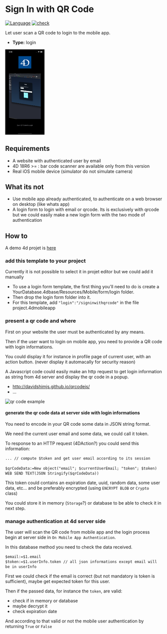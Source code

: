 # Sign In with QR Code

[![Language][swift-shield]][swift-url]
[![check][check-shield]][check-url]

Let user scan a QR code to login to the mobile app.

* **Type:** login

<img src="Screenshot.png" width="25%" height="25%"/>

## Requirements

* A website with authenticated user by email
* 4D 18R6 >= : bar code scanner are available only from this version
* Real iOS mobile device (simulator do not simulate camera)

## What its not

* Use mobile app already authenticated, to authenticate on a web browser on desktop (like whats app)
* A login form to login with email or qrcode. Its is exclusively with qrcode but we could easily make a new login form with the two mode of authentication

## How to

A demo 4d projet is [here](https://github.com/mesopelagique/Example-SignInWithQRCode)

### add this template to your project

Currently it is not possible to select it in projet editor but we could add it manually

* To use a login form template, the first thing you'll need to do is create a YourDatabase.4dbase/Resources/Mobile/form/login folder.
* Then drop the login form folder into it.
* For this template, add `"login":"/signinwithqrcode"` in the file project.4dmobileapp

### present a qr code and where

First on your website the user must be authenticated by any means.

Then if the user want to login on mobile app, you need to provide a QR code with login informations.

You could display it for instance in profile page of current user, with an action button.
(never display it automacally for security reason)

A Javascript code could easily make an http request to get login information as string from 4d server and display the qr code in a popup.
- http://davidshimjs.github.io/qrcodejs/
- ...

![qr code example](https://www.unitag.io/qreator/generate?crs=Ppv8rOENN3V1lAwTz82zPgJCeRt23RLSE9SsU4N%252BrxqvqbQ3Jcp2mx6vf2r8SwBqCYZyrw7ynPLb6pN5DHtnvIBwX3cI%252BhHo3%252FTdpnq00x5Dz5WJXFFgLYGRIHPG%252F2An4XAjrnUB%252BQsHns11WbwlRmKBH9rGtUpQCNSetpgeAsGQAsuSGeae90AkOK7cy%252BeqEiQDCtXe%252BnPw%252Bom9YrArrSrYHFOBR6dnqLlX2D%252F%252B%252F%252BGTS5MR2bzdSKSU%252BvFuvb%252BZIWcktuakh%252BEbxHZZUdbv%252B7OMtENATOYD%252FLkgIoRo8UVZd1ATjTUw3K%252BJNEzliqp%252B6svzuay61hqYCRtF2IHtXxXo6BiGxS5TJiwYmmDDdV4i16ByM36tV9Hpe632DEB5&crd=fhOysE0g3Bah%252BuqXA7NPQ87MoHrnzb%252BauJLKoOEbJspajGEnTlletkbUyxS1k6L1ebHzI74Rw1EZu%252BXoQ7bTQg%253D%253D)

#### generate the qr code data at server side with login informations

You need to encode in your QR code some data in JSON string format.

We need the current user email and some data, we could call it token.

To response to an HTTP request (4DAction?) you could send this information:

```4d
... // compute $token and get user email according to its session

$qrCodeData:=New object("email"; $currentUserEmail; "token"; $token)
WEB SEND TEXT(JSON Stringify($qrCodeData))
```

This token could contains an expiration date, uuid, random data, some user data, etc...
and be preferably encrypted (using `ENCRYPT BLOB` or `Crypto` class)

You could store it in memory (`Storage`?) or database to be able to check it in next step.

### manage authentication at 4d server side

The user will scan the QR code from mobile app and the login process begin at server side in `On Mobile App Authentication`.

In this database method you need to check the data received.

```4d
$email:=$1.email
$token:=$1.userInfo.token // all json informations except email will be in userInfo
```

First we could check if the email is correct (but not mandatory is token is sufficient), maybe get expected token for this user.

Then if the passed data, for instance the `token`, are valid:

* check if in memory or database
* maybe decrypt it
* check expiration date

And according to that valid or not the mobile user authentication by returning `True` or `False`

<!-- MARKDOWN LINKS & IMAGES -->
<!-- https://www.markdownguide.org/basic-syntax/#reference-style-links -->
[swift-shield]: http://img.shields.io/badge/language-swift-orange.svg?style=flat
[swift-url]: https://developer.apple.com/swift/
[check-shield]: https://github.com/mesopelagique/form-login-SignInWithQRCode/workflows/%E2%9C%85%20check/badge.svg
[check-url]: https://github.com/mesopelagique/form-login-SignInWithQRCode/actions?query=workflow%3A%22%E2%9C%85+check%22
